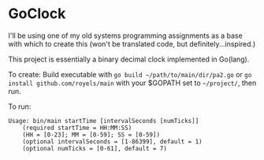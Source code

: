 # GoClock

I'll be using one of my old systems programming assignments as a base with which to create this (won't be translated code, but definitely...inspired.)

This project is essentially a binary decimal clock implemented in Go(lang). 

To create: Build executable with `go build ~/path/to/main/dir/pa2.go` or `go install github.com/royels/main` with your $GOPATH set to `~/project/`, then run.

To run:
```shell
Usage: bin/main startTime [intervalSeconds [numTicks]]
    (required startTime = HH:MM:SS)
    (HH = [0-23]; MM = [0-59]; SS = [0-59])
    (optional intervalSeconds = [1-86399], default = 1)
    (optional numTicks = [0-61], default = 7)
```
